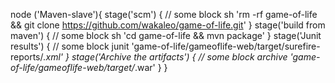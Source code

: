 node ('Maven-slave'){
    stage('scm') {
    // some block
    sh 'rm -rf game-of-life && git clone https://github.com/wakaleo/game-of-life.git'
}
    stage('build from maven') {
    // some block
    sh 'cd game-of-life && mvn package'
}
    stage('Junit results') {
    // some block
    junit 'game-of-life/gameoflife-web/target/surefire-reports/*.xml'
}
    stage('Archive the artifacts') {
    // some block
    archive 'game-of-life/gameoflife-web/target/*.war'
}
}